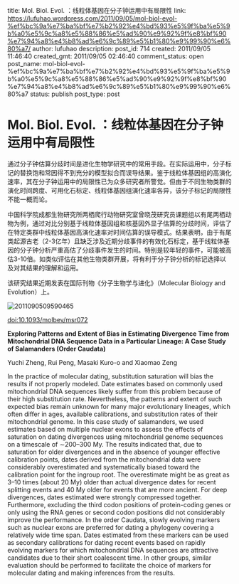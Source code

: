 title: Mol. Biol. Evol. ：线粒体基因在分子钟运用中有局限性
link: https://lufuhao.wordpress.com/2011/09/05/mol-biol-evol-%ef%bc%9a%e7%ba%bf%e7%b2%92%e4%bd%93%e5%9f%ba%e5%9b%a0%e5%9c%a8%e5%88%86%e5%ad%90%e9%92%9f%e8%bf%90%e7%94%a8%e4%b8%ad%e6%9c%89%e5%b1%80%e9%99%90%e6%80%a7/
author: lufuhao
description: 
post_id: 714
created: 2011/09/05 11:46:40
created_gmt: 2011/09/05 02:46:40
comment_status: open
post_name: mol-biol-evol-%ef%bc%9a%e7%ba%bf%e7%b2%92%e4%bd%93%e5%9f%ba%e5%9b%a0%e5%9c%a8%e5%88%86%e5%ad%90%e9%92%9f%e8%bf%90%e7%94%a8%e4%b8%ad%e6%9c%89%e5%b1%80%e9%99%90%e6%80%a7
status: publish
post_type: post

# Mol. Biol. Evol. ：线粒体基因在分子钟运用中有局限性

通过分子钟估算分歧时间是进化生物学研究中的常用手段。在实际运用中，分子标记的替换饱和常因得不到充分的模型拟合而误导结果。鉴于线粒体基因组的高演化速率，其在分子钟运用中的局限性已为众多研究者所警觉。但由于不同生物类群的演化时间跨度、可用化石标定、线粒体基因组演化速率各异，该分子标记的局限性不能一概而论。 

中国科学院成都生物研究所两栖爬行动物研究室曾晓茂研究员课题组以有尾两栖动物为例，通过对比分别基于线粒体基因组和核基因外显子估算的分歧时间，评估了在特定类群中线粒体基因高演化速率对时间估算的误导模式。结果表明，由于有尾类起源古老（2-3亿年）且缺乏涉及近期分歧事件的有效化石标定，基于线粒体基因的分子钟分析严重高估了分歧事件发生的时间。特别是较年轻的事件，可能被高估3-10倍。如类似评估在其他生物类群开展，将有利于分子钟分析的标记选择以及对其结果的理解和运用。 

该研究结果近期发表在国际刊物《分子生物学与进化》（Molecular Biology and Evolution）上。 

![2011090509590465](http://lufuhao.files.wordpress.com/2011/09/2011090509590465_thumb.jpg)

[doi:10.1093/molbev/msr072](http://dx.doi.org/10.1093/molbev/msr072)

**Exploring Patterns and Extent of Bias in Estimating Divergence Time from Mitochondrial DNA Sequence Data in a Particular Lineage: A Case Study of Salamanders (Order Caudata)**

Yuchi Zheng, Rui Peng, Masaki Kuro-o and Xiaomao Zeng 

In the practice of molecular dating, substitution saturation will bias the results if not properly modeled. Date estimates based on commonly used mitochondrial DNA sequences likely suffer from this problem because of their high substitution rate. Nevertheless, the patterns and extent of such expected bias remain unknown for many major evolutionary lineages, which often differ in ages, available calibrations, and substitution rates of their mitochondrial genome. In this case study of salamanders, we used estimates based on multiple nuclear exons to assess the effects of saturation on dating divergences using mitochondrial genome sequences on a timescale of ∼200–300 My. The results indicated that, due to saturation for older divergences and in the absence of younger effective calibration points, dates derived from the mitochondrial data were considerably overestimated and systematically biased toward the calibration point for the ingroup root. The overestimate might be as great as 3–10 times (about 20 My) older than actual divergence dates for recent splitting events and 40 My older for events that are more ancient. For deep divergences, dates estimated were strongly compressed together. Furthermore, excluding the third codon positions of protein-coding genes or only using the RNA genes or second codon positions did not considerably improve the performance. In the order Caudata, slowly evolving markers such as nuclear exons are preferred for dating a phylogeny covering a relatively wide time span. Dates estimated from these markers can be used as secondary calibrations for dating recent events based on rapidly evolving markers for which mitochondrial DNA sequences are attractive candidates due to their short coalescent time. In other groups, similar evaluation should be performed to facilitate the choice of markers for molecular dating and making inferences from the results.